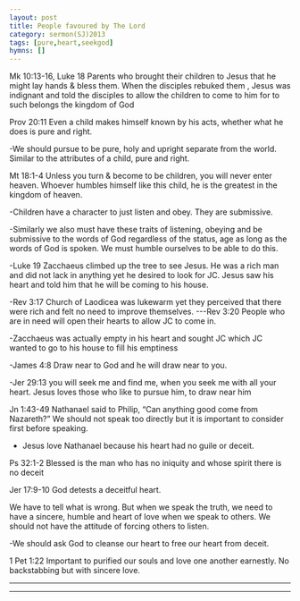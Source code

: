 ```yaml
---
layout: post
title: People favoured by The Lord
category: sermon(SJ)2013
tags: [pure,heart,seekgod]
hymns: []
---
```

Mk 10:13-16, Luke 18 Parents who brought their children to Jesus that he might lay hands & bless them. When the disciples rebuked them , Jesus was indignant and told the disciples to allow the children to come to him for to such belongs the kingdom of God

Prov 20:11 Even a child makes himself known by his acts, whether what he does is pure and right. 

-We should pursue to be pure, holy and upright separate from the world. Similar to the attributes of a child, pure and right.

Mt 18:1-4 Unless you turn & become to be children, you will never enter heaven. Whoever humbles himself like this child, he is the greatest in the kingdom of heaven.

-Children have a character to just listen and obey. They are submissive. 

-Similarly we also must have these traits of listening, obeying and be submissive to the words of God regardless of the status, age as long as the words of God is spoken. We must humble ourselves to be able to do this. 

-Luke 19 Zacchaeus climbed up the tree to see Jesus. He was a rich man and did not lack in anything yet he desired to look for JC. Jesus saw his heart and told him that he will be coming to his house.

-Rev 3:17 Church of Laodicea was lukewarm yet they perceived that there were rich and felt no need to improve themselves. ---Rev 3:20  People who are in need will open their hearts to allow JC to come in.

-Zacchaeus was actually empty in his heart and sought JC which JC wanted to go to his house to fill his emptiness

-James 4:8 Draw near to God and he will draw near to you.

-Jer 29:13 you will seek me and find me, when you seek me with all your heart. Jesus loves those who like to pursue him, to draw near him

Jn 1:43-49  Nathanael said to Philip, “Can anything good come from Nazareth?” We should not speak too directly but it is important to consider first before speaking. 

- Jesus love Nathanael because his heart had no guile or deceit.

Ps 32:1-2 Blessed is the man who has no iniquity and whose spirit there is no deceit

Jer 17:9-10 God detests a deceitful heart. 

We have to tell what is wrong. But when we speak the truth, we need to have a sincere, humble and heart of love when we speak to others. We should not have the attitude of forcing others to listen.

-We should ask God to cleanse our heart to free our heart from deceit.

1 Pet 1:22 Important to purified our souls and love one another  earnestly. No backstabbing but with sincere love.






----
****
